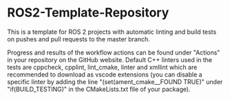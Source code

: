 # ROS2-Template-Repository

This is a template for ROS 2 projects with automatic linting and build tests on pushes and pull requests to the master branch.

Progress and results of the workflow actions can be found under "Actions" in your repository on the GitHub website. Default C++ linters used in the tests are cppcheck, cpplint, lint_cmake, linter and xmllint which are recommended to download as vscode extensions (you can disable a specific linter by adding the line "(set(ament_cmake_<lintername>_FOUND TRUE)" under "if(BUILD_TESTING)" in the CMakeLists.txt file of your package).

